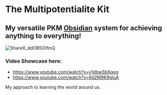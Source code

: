 # The Multipotentialite Kit

## My versatile PKM [Obsidian](https://obsidian.md/) system for achieving anything to everything!

![ShareX_ddOB5OIfmQ](https://github.com/user-attachments/assets/e1ccc6d0-b992-40b3-bf2c-ac404421382b)

### Video Showcase here: 
- https://www.youtube.com/watch?v=y1dbwSbXggg
- https://www.youtube.com/watch?v=6d2M9K9gluA

My approach to learning the world around us.
